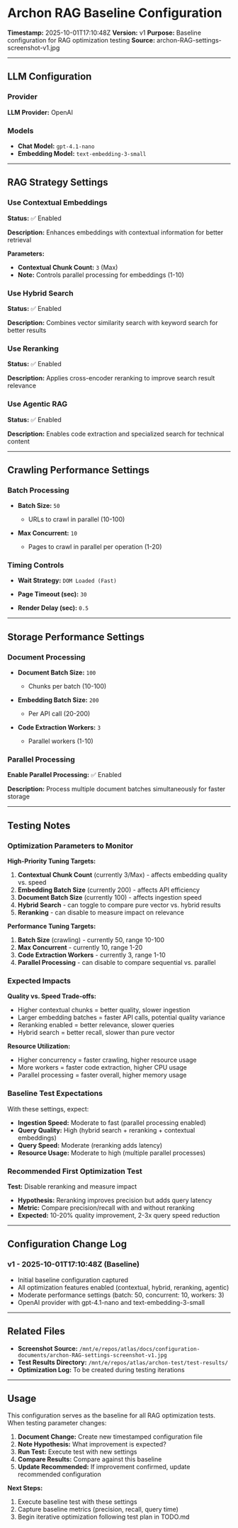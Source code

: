 # Archon RAG Baseline Configuration

**Timestamp:** 2025-10-01T17:10:48Z
**Version:** v1
**Purpose:** Baseline configuration for RAG optimization testing
**Source:** archon-RAG-settings-screenshot-v1.jpg

---

## LLM Configuration

### Provider
**LLM Provider:** OpenAI

### Models
- **Chat Model:** `gpt-4.1-nano`
- **Embedding Model:** `text-embedding-3-small`

---

## RAG Strategy Settings

### Use Contextual Embeddings
**Status:** ✅ Enabled

**Description:** Enhances embeddings with contextual information for better retrieval

**Parameters:**
- **Contextual Chunk Count:** `3` (Max)
- **Note:** Controls parallel processing for embeddings (1-10)

### Use Hybrid Search
**Status:** ✅ Enabled

**Description:** Combines vector similarity search with keyword search for better results

### Use Reranking
**Status:** ✅ Enabled

**Description:** Applies cross-encoder reranking to improve search result relevance

### Use Agentic RAG
**Status:** ✅ Enabled

**Description:** Enables code extraction and specialized search for technical content

---

## Crawling Performance Settings

### Batch Processing
- **Batch Size:** `50`
  - URLs to crawl in parallel (10-100)

- **Max Concurrent:** `10`
  - Pages to crawl in parallel per operation (1-20)

### Timing Controls
- **Wait Strategy:** `DOM Loaded (Fast)`

- **Page Timeout (sec):** `30`

- **Render Delay (sec):** `0.5`

---

## Storage Performance Settings

### Document Processing
- **Document Batch Size:** `100`
  - Chunks per batch (10-100)

- **Embedding Batch Size:** `200`
  - Per API call (20-200)

- **Code Extraction Workers:** `3`
  - Parallel workers (1-10)

### Parallel Processing
**Enable Parallel Processing:** ✅ Enabled

**Description:** Process multiple document batches simultaneously for faster storage

---

## Testing Notes

### Optimization Parameters to Monitor

**High-Priority Tuning Targets:**
1. **Contextual Chunk Count** (currently 3/Max) - affects embedding quality vs. speed
2. **Embedding Batch Size** (currently 200) - affects API efficiency
3. **Document Batch Size** (currently 100) - affects ingestion speed
4. **Hybrid Search** - can toggle to compare pure vector vs. hybrid results
5. **Reranking** - can disable to measure impact on relevance

**Performance Tuning Targets:**
1. **Batch Size** (crawling) - currently 50, range 10-100
2. **Max Concurrent** - currently 10, range 1-20
3. **Code Extraction Workers** - currently 3, range 1-10
4. **Parallel Processing** - can disable to compare sequential vs. parallel

### Expected Impacts

**Quality vs. Speed Trade-offs:**
- Higher contextual chunks = better quality, slower ingestion
- Larger embedding batches = faster API calls, potential quality variance
- Reranking enabled = better relevance, slower queries
- Hybrid search = better recall, slower than pure vector

**Resource Utilization:**
- Higher concurrency = faster crawling, higher resource usage
- More workers = faster code extraction, higher CPU usage
- Parallel processing = faster overall, higher memory usage

### Baseline Test Expectations

With these settings, expect:
- **Ingestion Speed:** Moderate to fast (parallel processing enabled)
- **Query Quality:** High (hybrid search + reranking + contextual embeddings)
- **Query Speed:** Moderate (reranking adds latency)
- **Resource Usage:** Moderate to high (multiple parallel processes)

### Recommended First Optimization Test

**Test:** Disable reranking and measure impact
- **Hypothesis:** Reranking improves precision but adds query latency
- **Metric:** Compare precision/recall with and without reranking
- **Expected:** 10-20% quality improvement, 2-3x query speed reduction

---

## Configuration Change Log

### v1 - 2025-10-01T17:10:48Z (Baseline)
- Initial baseline configuration captured
- All optimization features enabled (contextual, hybrid, reranking, agentic)
- Moderate performance settings (batch: 50, concurrent: 10, workers: 3)
- OpenAI provider with gpt-4.1-nano and text-embedding-3-small

---

## Related Files

- **Screenshot Source:** `/mnt/e/repos/atlas/docs/configuration-documents/archon-RAG-settings-screenshot-v1.jpg`
- **Test Results Directory:** `/mnt/e/repos/atlas/archon-test/test-results/`
- **Optimization Log:** To be created during testing iterations

---

## Usage

This configuration serves as the baseline for all RAG optimization tests. When testing parameter changes:

1. **Document Change:** Create new timestamped configuration file
2. **Note Hypothesis:** What improvement is expected?
3. **Run Test:** Execute test with new settings
4. **Compare Results:** Compare against this baseline
5. **Update Recommended:** If improvement confirmed, update recommended configuration

**Next Steps:**
1. Execute baseline test with these settings
2. Capture baseline metrics (precision, recall, query time)
3. Begin iterative optimization following test plan in TODO.md
